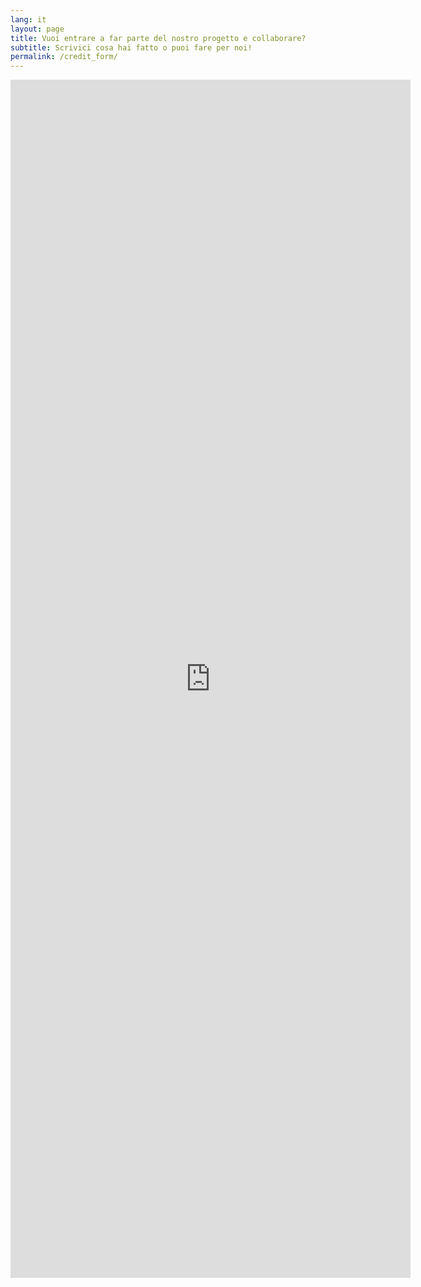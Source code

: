 ```yaml
---
lang: it
layout: page
title: Vuoi entrare a far parte del nostro progetto e collaborare?
subtitle: Scrivici cosa hai fatto o puoi fare per noi!
permalink: /credit_form/
---
```



<iframe src="https://docs.google.com/forms/d/e/1FAIpQLSe3-S5C8aDkrmG0ftgzGVTyzVpvQdE_lo2MVrC_J2P9TauTqA/viewform?embedded=true" width="640" height="1917" frameborder="0" marginheight="0" marginwidth="0">Caricamento…</iframe>